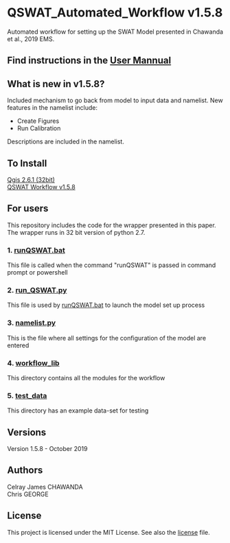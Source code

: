 # QSWAT_Automated_Workflow v1.5.8

Automated workflow for setting up the SWAT Model presented in Chawanda et al., 2019 EMS. 
## Find instructions in the [User Mannual](./QSWAT_WF_manual.pdf)

## What is new in v1.5.8?
Included mechanism to go back from model to input data and namelist.
New features in the namelist include:
   * Create Figures
   * Run Calibration

Descriptions are included in the namelist.

## To Install
[Qgis 2.6.1 (32bit)](http://qgis.org/downloads/QGIS-OSGeo4W-2.6.1-1-Setup-x86.exe)   
[QSWAT Workflow v1.5.8](https://github.com/VUB-HYDR/QSWAT_Automated_Workflow/releases/download/v1.5.8/QSWAT.Workflow.v1.5.8.msi)   
## For users
This repository includes the code for the wrapper presented in this paper. The wrapper runs in 32 bit version of python 2.7.

### 1. [runQSWAT.bat](./runQSWAT.bat) 
This file is called when the command "runQSWAT" is passed in command prompt or powershell

### 2. [run_QSWAT.py](./run_QSWAT.py) 
This file is used by [runQSWAT.bat](./runQSWAT.bat) to launch the model set up process

### 3. [namelist.py](./test_data/namelist.py)
This is the file where all settings for the configuration of the model are entered

### 4. [workflow_lib](./workflow_lib)
This directory contains all the modules for the  workflow

### 5. [test_data](./test_data)
This directory has an example data-set for testing 

## Versions
Version 1.5.8 - October 2019

## Authors
Celray James CHAWANDA   
Chris GEORGE

## License
This project is licensed under the MIT License. See also the [license](./LICENSE) file.

